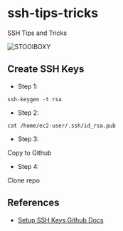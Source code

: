 # ssh-tips-tricks
SSH Tips and Tricks

![STOOIBOXY](https://user-images.githubusercontent.com/58792/141698988-76cb5889-a766-4a03-bc25-0fd02a097e23.png)

## Create SSH Keys

* Step 1: 

```
ssh-keygen -t rsa
```


* Step 2:

`cat /home/ec2-user/.ssh/id_rsa.pub`

* Step 3:

Copy to Github

* Step 4:

Clone repo


## References

* [Setup SSH Keys Github Docs](https://docs.github.com/en/authentication/connecting-to-github-with-ssh/adding-a-new-ssh-key-to-your-github-account)
